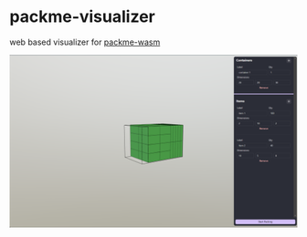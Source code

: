 # packme-visualizer

web based visualizer for [packme-wasm](https://github.com/adeyahya/packme-wasm)

![Screenshot](screenshot.png "Screenshot")
